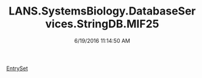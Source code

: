 ﻿---
title: LANS.SystemsBiology.DatabaseServices.StringDB.MIF25
date: 6/19/2016 11:14:50 AM
---

[EntrySet](T-LANS.SystemsBiology.DatabaseServices.StringDB.MIF25.EntrySet.html)
